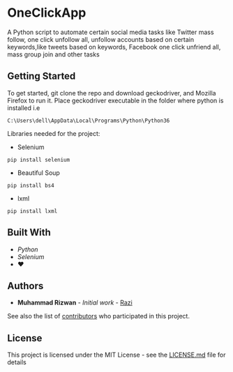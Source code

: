 # OneClickApp

A Python script to automate certain social media tasks like Twitter mass follow, one click unfollow all, unfollow accounts based on certain keywords,like tweets based on keywords, Facebook one click unfriend all, mass group join and other tasks

## Getting Started

To get started, git clone the repo and download geckodriver, and Mozilla Firefox to run it.
Place geckodriver executable in the folder where python is installed i.e
```
C:\Users\dell\AppData\Local\Programs\Python\Python36
```

Libraries needed for the project:
* Selenium

```
pip install selenium
```
* Beautiful Soup

```
pip install bs4
```
* lxml

```
pip install lxml
```

## Built With

* *Python*
* *Selenium*
* :heart:

## Authors

* **Muhammad Rizwan** - *Initial work* - [Razi](https://github.com/mrizwan18)

See also the list of [contributors](https://github.com/mrizwan18/OneClickApp/contributors) who participated in this project.

## License

This project is licensed under the MIT License - see the [LICENSE.md](LICENSE.md) file for details
